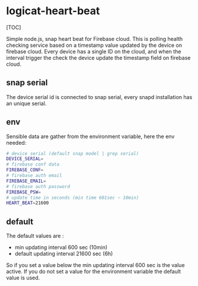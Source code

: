 logicat-heart-beat
==================
[TOC]

Simple node.js, snap heart beat for Firebase cloud. This is polling health checking service based on a timestamp value updated by the device on firebase cloud. Every device has a single ID on the cloud, and when the interval trigger the check the device update the timestamp field on firebase cloud. 

## snap serial 
The device serial id is connected to snap serial, every snapd installation has an unique serial. 

## env 
Sensible data are gather from the environment variable, here the env needed: 
```bash
# device serial (default snap model | grep serial)
DEVICE_SERIAL=
# firebase conf data 
FIREBASE_CONF= 
# firebase auth email 
FIREBASE_EMAIL= 
# firebase auth password 
FIREBASE_PSW=
# update time in seconds (min time 601sec ~ 10min)
HEART_BEAT=21600
```

## default 
The default values are :

+ min updating interval 600 sec (10min)
+ default updating interval 21600 sec (6h)

So if you set a value below the min updating interval 600 sec is the value active. If you do not set a value for the environment variable the default value is used. 